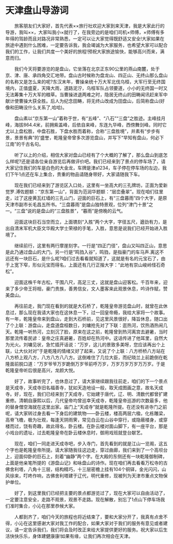 # 天津盘山导游词
　　旅客朋友们大家好，首先代表××旅行社欢迎大家到来天津，我是大家此行的导游，我叫××，大家叫我小×就行了，在我旁边的是咱们司机×师傅，×师傅有多年得的驾龄而且对路况非常熟悉，一定可以让大家觉得既舒适又安全!大家如果在旅途中遇到什么困难，一定要告诉我，我会竭诚为大家服务，也希望大家可以配合我们的工作，让我们共度一个美好的旅程!预祝大家旅途愉快，能够高兴而来，满意而归。

　　我们今天将要游览的是盘山，它坐落在北京正东90公里的燕山南麓，处于京、津、唐、承四角交汇地带。盘山古时候称为盘龙山、四正山、无终山那么盘山的名称又是怎么来的呢?东汉末年，曹操亲统十万大军北伐乌桓，大军行至无终国境内，正值盛夏，天降大雨，道路泥泞，乌桓军队占领要道，小小的无终国一时又无法筹集十万大军的粮草。当曹操进退两难之时，隐居无终山的田畴闻讯赶来军中献计使曹操大获全胜。后人为纪念田畴，将无终山改成为田盘山，后简称盘山(好像和田畴没什么关系了,哈哈)。

　　盘山素以“京东第一山”着称于世，有“五峰”、“八石”“三盘”之胜迹。主峰挂月峰，海拔864.4米，前拥紫盖峰，后依自来峰，东连九华峰，西傍舞剑峰。同时它尤以上盘松胜，中盘石胜，下盘水胜而着称，合称“三盘胜境”，并素有“步步有景，景景有典”的'盛誉，乾隆皇帝曾多次游览盘山，并写下“早知有盘山，何必下江南”的千古名句。

　　听了以上的介绍，相信大家对盘山已经有了个大概的了解了，那么盘山到底怎么样呢?还是请各位亲自游览后再做评价吧。我们已经来到了景点的停车场了，请大家记住我们的车是白色的大金龙，车牌是津a1234，车子停在停车场的左边，我们下午1点还在车上集合，贵重的物品请随身带好，大家请随我下车。

　　现在我们已经来到了游览区入口处，这里有一坐高大的三孔牌坊，正面为爱新觉罗.溥佐题额：“京东第一山”，背面为范润华题额：“层峦叠翠”。现在咱们往里走，过了这座黄瓦红墙的三孔山门，迎面的巨石上，有“三盘暮雨”四个大字，是原天津市副市长毛昌五所书。“三盘暮雨”是盘山独特景观，位列“津门十景”之一。“三盘”说的是盘山的“三盘胜景”，“暮雨”是傍晚的云气。

　　迎面这块巨石当空而立，上面镌刻“入胜”两个大字，字径五尺，遒劲有力，是出自清末军机大臣文华殿大学士荣禄的手笔，入胜，意思是说我们已经开始进入胜境了。

　　继续前行，这里有两行摩崖刻字。一行是“四正门径”，盘山又叫四正山，意思是此乃通过盘山的大门。另一行是“鸣驺入谷”，鸣驺，是指豪门的车马声.离这不远还有一块巨石，是什么呢?咱们过去看看就知道了，这就是有名的元宝石了，由于上宽下窄，形似元宝而得名，上面还有几行正揩大字：“此地有崇山峻岭怪石奇松”。

　　迎面这株千年古松，干围八尺，高足三丈，这就是盘山迎客松。千百年来，迎来了多少帝王将相，豪门贵族，善男信女，文人墨客来此观景休息，吟诗作赋，赞美盘山。

　　再往前走，我门现在看到的就是大石桥了，乾隆皇帝游览盘山时，就曾在此休息过，那么现在我请大家也在这休息一下，过一回皇帝瘾，我给大家将一个故事。有一年，乾隆皇帝来到盘山，走到大石桥前，见这里风景很好，降旨休息，随口出了个上联：游盘山，走盘道盘桓数日，刘墉抢先对了下联：逛热河，饮热酒热闹几天。乾隆一听热河，立刻沉了脸，原来在这之前，乾隆曾到热河离宫去避暑，当时那里流传着民谚：皇帝之庄真避暑，百姓却在热河中。这话传进了他耳里，自然大为光火。刘墉见状，急忙插开话说：“万岁，这儿的景致多美呀，您应该再出个上联，让大伙对对”于是乾隆的情绪又好了起来，又说了个上联：八方桥桥八方站在八方桥上观八方，八方八方八八方。这倒难住了几位大臣，而纪晓兰上前跪倒在乾隆面前脱口道：“万岁爷爷万岁跪倒万岁爷前呼万岁，万岁万岁万岁万万岁。于是乾隆皇帝听后很是高兴，龙颜大悦。

　　好了，故事听完了，也休息过了，请大家继续跟我往前走，咱们的下一个景点是天成寺，天成寺旧名福善寺，犹如天造地设一般，取天成图画之意，故名天成寺。好，现在，我们已经来到了天成寺，它始建于唐代，辽、明、清数代都曾扩建重修。清朝自康熙以后，几代皇帝均曾巡幸天成寺，乾隆皇帝巡游的次数最多，他的替身僧空海就在这里出家。庙门上“天成寺”就是乾隆所提。在还没有进寺门之前呢，请大家转过身去看一下身后的建筑物——卧云楼，楼高两层六楹，化栋雕梁，高脊飞檐，极为壮观，每逢天阴雨霁，常见白云在山谷中穿行，或隐蔽楼身，或穿楼而过，饶有奇趣，故此得名，卧云楼。在卧云楼对面山脚下，有一座平台，那是小戏台的遗址，过去乾隆皇帝在卧云楼休息时，御用戏班就登台献艺。

　　现在，咱们一同走进天成寺吧，步入寺门，首先看到的就是江山一览阁，这五个字也是乾隆皇帝所提。请大家随我往这边走，穿过曲廊，我们来到了一个高坝台上，迎面仰卧的巨石上，刻着“幽静”两个字。在大殿的东侧还有一块乾隆御制碑，上面是他亲笔所提的《游盘山记》和咏盘山的诗作。现在咱们再去看看万松寺的古佛舍利塔，八角十三层，结构精巧，十三层密檐上挂有104个铜铎，金光闪闪，山风徐来，叮咚作响，古佛舍利塔建于辽代，明代重修，现被列为天津市重点文物保护单位。

　　好了，到这里我们已经把主要的景点都游览过了，现在大家可以自由活动了，一定要注意安全，走路不观景，观景不走路。现在解散，别忘了1点山下停车场我们准时集合，小沁在那里恭候大家。

　　人都到齐了，咱们今天的旅程也将近结束了，要和大家分开了，我真有点舍不得，小沁在这里感谢大家对我工作的配合，如果大家对于我们的服务有意见或者建议，请一定告诉我们，我们将会及时改正来给大家提供更好的服务。祝大家以后生活快快乐乐，身体建健康康!如果有缘，让我们再次相会在天津。